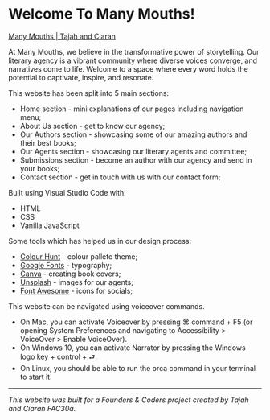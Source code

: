 # Welcome To Many Mouths!
[Many Mouths | Tajah and Ciaran](https://fac30.github.io/Many-Mouths-Agency-Tajah-Ciaran/index.html)

At Many Mouths, we believe in the transformative power of storytelling. Our literary agency is a vibrant community where diverse voices converge, and narratives come to life. Welcome to a space where every word holds the potential to captivate, inspire, and resonate.

This website has been split into 5 main sections:
* Home section - mini explanations of our pages including navigation menu;
* About Us section - get to know our agency;
* Our Authors section - showcasing some of our amazing authors and their best books;
* Our Agents section - showcasing our literary agents and committee;
* Submissions section - become an author with our agency and send in your books;
* Contact section - get in touch with us with our contact form;

Built using Visual Studio Code with:
* HTML 
* CSS 
* Vanilla JavaScript

Some tools which has helped us in our design process:
* [Colour Hunt](https://colorhunt.co/) - colour pallete theme;
* [Google Fonts](https://fonts.google.com/) - typography;
* [Canva](https://www.canva.com/) - creating book covers;
* [Unsplash](https://unsplash.com/) - images for our agents;
* [Font Awesome](https://fontawesome.com/) -  icons for socials;

This website can be navigated using voiceover commands.
* On Mac, you can activate Voiceover by pressing ⌘ command + F5 (or opening System Preferences and navigating to Accessibility > VoiceOver > Enable VoiceOver).
* On Windows 10, you can activate Narrator by pressing the Windows logo key + control + ⮐.
* On Linux, you should be able to run the orca command in your terminal to start it.
- - - 
_This website was built for a Founders & Coders project created by Tajah and Ciaran FAC30a._
